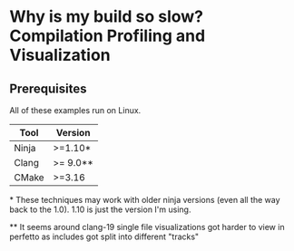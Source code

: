 # Why is my build so slow? Compilation Profiling and Visualization

## Prerequisites

All of these examples run on Linux.

| Tool  | Version   |
|-------|-----------|
| Ninja | \>=1.10*  |
| Clang | \>= 9.0** |
| CMake | \>=3.16   |

\* These techniques may work with older ninja versions (even all the way back to the 1.0). 1.10 is just the version I'm using.

\** It seems around clang-19 single file visualizations got harder to view in perfetto as includes got split into different "tracks"

## 